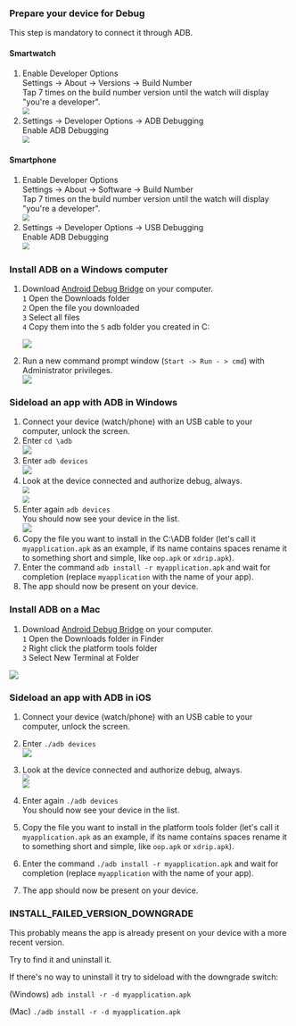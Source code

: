 ### Prepare your device for Debug

This step is mandatory to connect it through ADB.

#### Smartwatch

1. Enable Developer Options  
   Settings -> About -> Versions -> Build Number  
   Tap 7 times on the build number version until the watch will display "you're a developer".   
   <img src="../../smartwatch/images/M-S-SW-AW4.png" style="zoom:75%;" />  
2. Settings -> Developer Options -> ADB Debugging  
   Enable ADB Debugging  
   <img src="../../smartwatch/images/M-S-SW-AW5.png" style="zoom:75%;" />

#### Smartphone

1. Enable Developer Options  
   Settings -> About -> Software -> Build Number  
   Tap 7 times on the build number version until the watch will display "you're a developer".   
   <img src="../images/ADB5.png" style="zoom:75%;" />  
2. Settings -> Developer Options -> USB Debugging  
   Enable ADB Debugging  
   <img src="../images/ADB6.png" style="zoom:75%;" />

### Install ADB on a Windows computer

1. Download [Android Debug Bridge](https://developer.android.com/studio/releases/platform-tools#downloads) on your computer.  
   `1` Open the Downloads folder  
   `2` Open the file you downloaded  
   `3` Select all files  
   `4` Copy them into the `5` adb folder you created in C:

   <img src="../images/ADB0.png" />

2. Run a new command prompt window (`Start -> Run - > cmd`) with Administrator privileges.  
   <img src="../images/ADB1.png" />

### Sideload an app with ADB in Windows

1. Connect your device (watch/phone) with an USB cable to your computer, unlock the screen.
2. Enter `cd \adb`  
   <img src="../images/ADB2.png" />
3. Enter `adb devices`  
   <img src="../images/ADB3.png" />
4. Look at the device connected and authorize debug, always.  
   <img src="../images/ADB10.png" style="zoom:75%;" />  
   <img src="../images/ADB9.png" style="zoom:75%;" />
5. Enter again  `adb devices`  
     You should now see your device in the list.  
   <img src="../images/ADB4.png" />
6. Copy the file you want to install in the C:\ADB folder (let's call it `myapplication.apk` as an example, if its name contains spaces rename it to something short and simple, like `oop.apk` or `xdrip.apk`).
7. Enter the command `adb install -r myapplication.apk` and wait for completion (replace `myapplication` with the name of your app).
8. The app should now be present on your device.

### Install ADB on a Mac

1. Download [Android Debug Bridge](https://developer.android.com/studio/releases/platform-tools#downloads) on your computer.  
   `1` Open the Downloads folder in Finder  
   `2` Right click the platform tools folder  
   `3` Select New Terminal at Folder

<img src="../images/ADB7.png" />

### Sideload an app with ADB in iOS

1. Connect your device (watch/phone) with an USB cable to your computer, unlock the screen.

2. Enter `./adb devices`  
   <img src="../images/ADB8.png" />

3. Look at the device connected and authorize debug, always.    
   <img src="../images/ADB10.png" style="zoom:75%;" />  
   <img src="../images/ADB9.png" style="zoom:75%;" />

4. Enter again  `./adb devices`  
     You should now see your device in the list.  

5. Copy the file you want to install in the platform tools folder (let's call it `myapplication.apk` as an example, if its name contains spaces rename it to something short and simple, like `oop.apk` or `xdrip.apk`).

6. Enter the command `./adb install -r myapplication.apk` and wait for completion (replace `myapplication` with the name of your app).

7. The app should now be present on your device.


### INSTALL_FAILED_VERSION_DOWNGRADE

This probably means the app is already present on your device with a more recent version.

Try to find it and uninstall it.

If there's no way to uninstall it try to sideload with the downgrade switch:

(Windows)	`adb install -r -d myapplication.apk`

(Mac)	`./adb install -r -d myapplication.apk`
